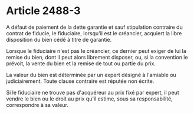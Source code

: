 # Article 2488-3

A défaut de paiement de la dette garantie et sauf stipulation contraire du contrat de fiducie, le fiduciaire, lorsqu'il est le créancier, acquiert la libre disposition du bien cédé à titre de garantie.

Lorsque le fiduciaire n'est pas le créancier, ce dernier peut exiger de lui la remise du bien, dont il peut alors librement disposer, ou, si la convention le prévoit, la vente du bien et la remise de tout ou partie du prix.

La valeur du bien est déterminée par un expert désigné à l'amiable ou judiciairement. Toute clause contraire est réputée non écrite.

Si le fiduciaire ne trouve pas d'acquéreur au prix fixé par expert, il peut vendre le bien ou le droit au prix qu'il estime, sous sa responsabilité, correspondre à sa valeur.
